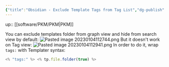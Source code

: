 ```yaml
---
{"title":"Obsidian - Exclude Template Tags from Tag List","dg-publish":true,"tags":["software/PKM"],"language":"en","permalink":"/software/pkm/obsidian-exclude-template-tags-from-tag-list/","dgPassFrontmatter":true}
---
```


up:: [[software/PKM/PKM\|PKM]]

You can exclude templates folder from graph view and hide from search view by default:
![Pasted image 20230104112744.png](/img/user/attachments/Pasted%20image%2020230104112744.png)
But it doesn't work on Tag view:
![Pasted image 20230104112941.png](/img/user/attachments/Pasted%20image%2020230104112941.png)
In order to do it, wrap `tags:` with Templater syntax:
```js
<% "tags:" %> <% tp.file.folder(true) %>
```
